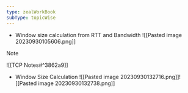```yaml
---
type: zealWorkBook
subType: topicWise
---
```

- Window size calculation from RTT and Bandwidth
	![[Pasted image 20230930105606.png]]
	
> [!NOTE] 
> ![[TCP Notes#^3862a9]]

- Window Size Calculation 
	![[Pasted image 20230930132716.png]]![[Pasted image 20230930132738.png]]
	


